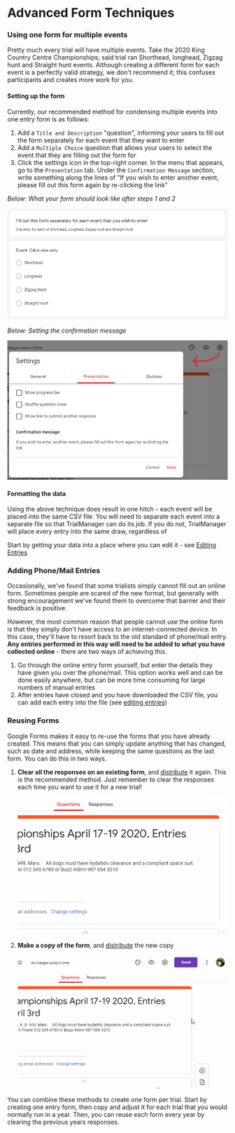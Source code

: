 # Advanced Form Techniques

### Using one form for multiple events

Pretty much every trial will have multiple events. Take the 2020 King Country Centre Championships; said trial ran Shorthead, longhead, Zigzag hunt and Straight hunt events. Although creating a different form for each event is a perfectly valid strategy, we don't recommend it; this confuses participants and creates more work for you.

#### Setting up the form

Currently, our recommended method for condensing multiple events into one entry form is as follows:

1. Add a `Title and Description` "question", informing your users to fill out the form separately for each event that they want to enter
2. Add a `Multiple Choice` question that allows your users to select the event that they are filling out the form for
3. Click the settings icon in the top-right corner. In the menu that appears, go to the `Presentation` tab. Under the `Confirmation Message` section, write something along the lines of "If you wish to enter another event, please fill out this form again by re-clicking the link"

*Below: What your form should look like after steps 1 and 2*

![Event Separation](../img/google-forms/event-separation.png)

*Below: Setting the confirmation message*

![Setting a confirmation message](../img/google-forms/confirmation-message.png)

#### Formatting the data

Using the above technique does result in one hitch - each event will be placed into the same CSV file. You will need to separate each event into a separate file so that TrialManager can do its job. If you do not, TrialManager will place every entry into the same draw, regardless of 

Start by getting your data into a place where you can edit it - see [Editing Entries](download-edit-entries.md#editing-the-entries-in-excelgoogle-sheets)

### Adding Phone/Mail Entries

Occasionally, we've found that some trialists simply cannot fill out an online form. Sometimes people are scared of the new format, but generally with strong encouragement we've found them to overcome that barrier and their feedback is positive. 

However, the most common reason that people cannot use the online form is that they simply don't have access to an internet-connected device. In this case, they'll have to resort back to the old standard of phone/mail entry. **Any entries performed in this way will need to be added to what you have collected online** - there are two ways of achieving this.

1. Go through the online entry form yourself, but enter the details they have given you over the phone/mail. This option works well and can be done easily anywhere, but can be more time consuming for large numbers of manual entries
2. After entries have closed and you have downloaded the CSV file, you can add each entry into the file (see [editing entries](download-edit-entries.md#editing-the-entries-in-excelgoogle-sheets))

### Reusing Forms

Google Forms makes it easy to re-use the forms that you have already created. This means that you can simply update anything that has changed, such as date and address, while keeping the same questions as the last form. You can do this in two ways.

1. **Clear all the responses on an existing form**, and [distribute](#distributing-your-form) it again. This is the recommended method. Just remember to clear the responses each time you want to use it for a new trial!

    ![Clearing responses](../img/google-forms/clear-responses.gif)

2. **Make a copy of the form**, and [distribute](#distributing-your-form) the new copy

    ![Copying a form](../img/google-forms/cloning-form.gif)

You can combine these methods to create one form per trial. Start by creating one entry form, then copy and adjust it for each trial that you would normally run in a year. Then, you can reuse each form every year by clearing the previous years responses.